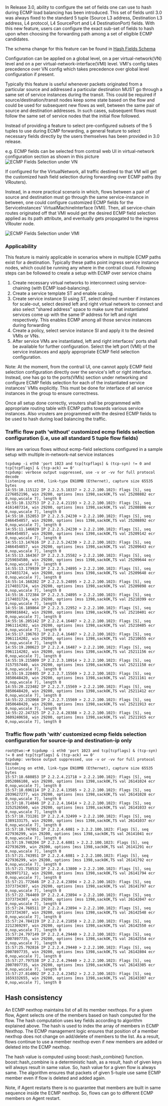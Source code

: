In Release 3.0, ability to configure the set of fields one can use to hash during ECMP load balancing has been introduced.
This set of fields until 3.0 was always fixed to the standard 5 tuple (Source L3 address, Destination L3 address, L4 protocol, L4 SourcePort and L4 DestinationPort) fields. With this new feature, users can configure the exact sub-set of fields to hash upon when choosing the forwarding path among a set of eligible ECMP candidates.

The schema change for this feature can be found in [Hash Fields Schema](https://github.com/Juniper/contrail-controller/blob/master/src/schema/xmpp_unicast.xsd#L69)

Configuration can be applied on a global level, on a per virtual-network(VN) level and on a per virtual-network-interface(VMI) level. VMI's config takes precedence over VN config which takes precedence over global level configuration if present.

Typically this feature is useful whenever packets originated from a particular source and addressed a particular destination MUST go through a same set of service instances during the transit. This could be required if source/destination/transit nodes keep some state based on the flow and could be used for subsequent new flows as well, between the same pair of source and destination addresses. In such cases, subsequent flows must follow the same set of service nodes that the initial flow followed.

Instead of providing a feature to select pre-configured subsets of the 5 tuples to use during ECMP forwarding, a general feature to select necessary fields directly by the users themselves has been provided in 3.0 release.

e.g. ECMP fields can be selected from contrail web UI in virtual-network configuration section as shown in this picture 
![ECMP Fields Selection under VN](https://raw.githubusercontent.com/wiki/rombie/contrail-controller/virtual_network_ecmp_fields_selection.png)

If configured for the VirtualNetwork, all traffic destined to that VM will get the customized hash field selection during forwarding over ECMP paths (by VRouters).

Instead, in a more practical scenario in which, flows between a pair of source and destination must go through the same service-instance in between, one could configure customized ECMP fields for the ServiceInstances' VirtualMachineInterface (VMI). Then, all service-chain routes originated off that VMI would get the desired ECMP field selection applied as its path attribute, and eventually gets propagated to the ingress VRouter node.

![ECMP Fields Selection under VMI](https://raw.githubusercontent.com/wiki/rombie/contrail-controller/virtual_network_interface_ecmp_fields_selection.png)


### Applicability
This feature is mainly applicable in scenarios where in multiple ECMP paths exist for a destination. Typically these paths point ingress service instance nodes, which could be running any where in the contrail cloud. Following steps can be followed to create a setup with ECMP over service chains

1. Create necessary virtual networks to interconnect using service-chaining (with ECMP load-balancing).
2. Create a service template ST and enable scaling.
3. Create service instance SI using ST, select desired number if instances for scale-out, select desired left and right virtual network to connect and also select "shared address" space to make sure that instantiated services come up with the same IP address for left and right respectively. This enables ECMP among all those service instances during forwarding
4. Create a policy, select service instance SI and apply it to the desired VMIs or VNs.
5. After service VMs are instantiated, left and right interfaces' ports shall be available for further configuration. Select the left port (VMI) of the service instances and apply appropriate ECMP field selection configuration.

Note: At the moment, from the contrail UI, one cannot apply ECMP field selection configuration directly over the service's left or right interface. Instead, one has go to the ports(VMIs) section under networking and configure ECMP fields selection for each of the instantiated service instances' VMIs explicitly. This must be done for interface of all service instances in the group to ensure correctness.

Once all setup done correctly, vrouters shall be programmed with appropriate routing table with ECMP paths towards various service instances. Also vrouters are programmed with the desired ECMP fields to be used to hash during load balancing the traffic.

### Traffic flow path 'without' customized ecmp fields selection configuration (i.e, use all standard 5 tuple flow fields)
Here are various flows without ecmp-field selections configured in a sample setup with multiple in-network-nat service instances

```
tcpdump -i eth0 'port 1023 and tcp[tcpflags] & (tcp-syn) != 0 and tcp[tcpflags] & (tcp-ack) == 0'
tcpdump: verbose output suppressed, use -v or -vv for full protocol decode
listening on eth0, link-type EN10MB (Ethernet), capture size 65535 bytes
14:55:10.115122 IP 2.2.2.5.18337 > 2.2.2.100.1023: Flags [S], seq 2276852196, win 29200, options [mss 1398,sackOK,TS val 25208882 ecr 0,nop,wscale 7], length 0
14:55:10.132753 IP 2.2.2.4.21193 > 2.2.2.100.1023: Flags [S], seq 4161487314, win 29200, options [mss 1398,sackOK,TS val 25208886 ecr 0,nop,wscale 7], length 0
14:55:10.152053 IP 2.2.2.5.24230 > 2.2.2.100.1023: Flags [S], seq 2466454857, win 29200, options [mss 1398,sackOK,TS val 25208892 ecr 0,nop,wscale 7], length 0
14:55:11.146029 IP 2.2.2.5.24230 > 2.2.2.100.1023: Flags [S], seq 2466454857, win 29200, options [mss 1398,sackOK,TS val 25209142 ecr 0,nop,wscale 7], length 0
14:55:13.147616 IP 2.2.2.5.24230 > 2.2.2.100.1023: Flags [S], seq 2466454857, win 29200, options [mss 1398,sackOK,TS val 25209643 ecr 0,nop,wscale 7], length 0
14:55:13.164367 IP 2.2.2.3.25582 > 2.2.2.100.1023: Flags [S], seq 2259034580, win 29200, options [mss 1398,sackOK,TS val 25209644 ecr 0,nop,wscale 7], length 0
14:55:13.179939 IP 2.2.2.5.24895 > 2.2.2.100.1023: Flags [S], seq 2174031724, win 29200, options [mss 1398,sackOK,TS val 25209648 ecr 0,nop,wscale 7], length 0
14:55:14.168282 IP 2.2.2.5.24895 > 2.2.2.100.1023: Flags [S], seq 2174031724, win 29200, options [mss 1398,sackOK,TS val 25209898 ecr 0,nop,wscale 7], length 0
14:55:16.172384 IP 2.2.2.5.24895 > 2.2.2.100.1023: Flags [S], seq 2174031724, win 29200, options [mss 1398,sackOK,TS val 25210399 ecr 0,nop,wscale 7], length 0
14:55:16.189864 IP 2.2.2.5.22952 > 2.2.2.100.1023: Flags [S], seq 3099816842, win 29200, options [mss 1398,sackOK,TS val 25210401 ecr 0,nop,wscale 7], length 0
14:55:16.205142 IP 2.2.2.4.16487 > 2.2.2.100.1023: Flags [S], seq 3961114202, win 29200, options [mss 1398,sackOK,TS val 25210405 ecr 0,nop,wscale 7], length 0
14:55:17.196763 IP 2.2.2.4.16487 > 2.2.2.100.1023: Flags [S], seq 3961114202, win 29200, options [mss 1398,sackOK,TS val 25210655 ecr 0,nop,wscale 7], length 0
14:55:19.200623 IP 2.2.2.4.16487 > 2.2.2.100.1023: Flags [S], seq 3961114202, win 29200, options [mss 1398,sackOK,TS val 25211156 ecr 0,nop,wscale 7], length 0
14:55:19.215809 IP 2.2.2.3.18914 > 2.2.2.100.1023: Flags [S], seq 3157557440, win 29200, options [mss 1398,sackOK,TS val 25211158 ecr 0,nop,wscale 7], length 0
14:55:19.228405 IP 2.2.2.7.15569 > 2.2.2.100.1023: Flags [S], seq 3850648420, win 29200, options [mss 1398,sackOK,TS val 25211161 ecr 0,nop,wscale 7], length 0
14:55:20.223482 IP 2.2.2.7.15569 > 2.2.2.100.1023: Flags [S], seq 3850648420, win 29200, options [mss 1398,sackOK,TS val 25211412 ecr 0,nop,wscale 7], length 0
14:55:22.232068 IP 2.2.2.7.15569 > 2.2.2.100.1023: Flags [S], seq 3850648420, win 29200, options [mss 1398,sackOK,TS val 25211913 ecr 0,nop,wscale 7], length 0
14:55:22.247325 IP 2.2.2.4.28388 > 2.2.2.100.1023: Flags [S], seq 3609240658, win 29200, options [mss 1398,sackOK,TS val 25211915 ecr 0,nop,wscale 7], length 0
```

### Traffic flow path 'with' customized ecmp fields selection configuration for source-ip and destination-ip only
```
root@two:~# tcpdump -i eth0 'port 1023 and tcp[tcpflags] & (tcp-syn) != 0 and tcp[tcpflags] & (tcp-ack) == 0'
tcpdump: verbose output suppressed, use -v or -vv for full protocol decode
listening on eth0, link-type EN10MB (Ethernet), capture size 65535 bytes
15:57:18.680853 IP 2.2.2.4.21718 > 2.2.2.100.1023: Flags [S], seq 2052086108, win 29200, options [mss 1398,sackOK,TS val 26141024 ecr 0,nop,wscale 7], length 0
15:57:18.696114 IP 2.2.2.4.13585 > 2.2.2.100.1023: Flags [S], seq 2039627277, win 29200, options [mss 1398,sackOK,TS val 26141028 ecr 0,nop,wscale 7], length 0
15:57:18.714846 IP 2.2.2.4.16414 > 2.2.2.100.1023: Flags [S], seq 3252526560, win 29200, options [mss 1398,sackOK,TS val 26141033 ecr 0,nop,wscale 7], length 0
15:57:18.731281 IP 2.2.2.4.32499 > 2.2.2.100.1023: Flags [S], seq 1389133175, win 29200, options [mss 1398,sackOK,TS val 26141037 ecr 0,nop,wscale 7], length 0
15:57:18.747051 IP 2.2.2.4.6081 > 2.2.2.100.1023: Flags [S], seq 427936299, win 29200, options [mss 1398,sackOK,TS val 26141041 ecr 0,nop,wscale 7], length 0
15:57:19.740204 IP 2.2.2.4.6081 > 2.2.2.100.1023: Flags [S], seq 427936299, win 29200, options [mss 1398,sackOK,TS val 26141291 ecr 0,nop,wscale 7], length 0
15:57:21.743951 IP 2.2.2.4.6081 > 2.2.2.100.1023: Flags [S], seq 427936299, win 29200, options [mss 1398,sackOK,TS val 26141792 ecr 0,nop,wscale 7], length 0
15:57:21.758532 IP 2.2.2.4.13800 > 2.2.2.100.1023: Flags [S], seq 3020971712, win 29200, options [mss 1398,sackOK,TS val 26141794 ecr 0,nop,wscale 7], length 0
15:57:21.772646 IP 2.2.2.4.23894 > 2.2.2.100.1023: Flags [S], seq 3373734307, win 29200, options [mss 1398,sackOK,TS val 26141797 ecr 0,nop,wscale 7], length 0
15:57:22.764469 IP 2.2.2.4.23894 > 2.2.2.100.1023: Flags [S], seq 3373734307, win 29200, options [mss 1398,sackOK,TS val 26142047 ecr 0,nop,wscale 7], length 0
15:57:24.768511 IP 2.2.2.4.23894 > 2.2.2.100.1023: Flags [S], seq 3373734307, win 29200, options [mss 1398,sackOK,TS val 26142548 ecr 0,nop,wscale 7], length 0
15:57:24.784119 IP 2.2.2.4.21858 > 2.2.2.100.1023: Flags [S], seq 2212369297, win 29200, options [mss 1398,sackOK,TS val 26142550 ecr 0,nop,wscale 7], length 0
15:57:24.797149 IP 2.2.2.4.29440 > 2.2.2.100.1023: Flags [S], seq 2007897735, win 29200, options [mss 1398,sackOK,TS val 26142554 ecr 0,nop,wscale 7], length 0
15:57:25.792816 IP 2.2.2.4.29440 > 2.2.2.100.1023: Flags [S], seq 2007897735, win 29200, options [mss 1398,sackOK,TS val 26142804 ecr 0,nop,wscale 7], length 0
15:57:27.797538 IP 2.2.2.4.29440 > 2.2.2.100.1023: Flags [S], seq 2007897735, win 29200, options [mss 1398,sackOK,TS val 26143305 ecr 0,nop,wscale 7], length 0
15:57:27.814002 IP 2.2.2.4.23452 > 2.2.2.100.1023: Flags [S], seq 1659332655, win 29200, options [mss 1398,sackOK,TS val 26143307 ecr 0,nop,wscale 7], length 0
```

## Hash consistency

An ECMP nexthop maintains list of all its member nexthops. For a given flow, Agent selects one of the members based on hash computed for the flow. The hash computation uses key fields according to algorithm explained above. The hash is used to index the array of members in ECMP Nexthop. The ECMP management logic ensures that position of a member nexthop does not change on add/delete of members to the list. As a result, flows continue to use a member nexthop even if new members are added or deleted into the ECMP nexthop.


The hash value is computed using boost::hash_combine() function. boost::hash_combine is a deterministic hash, as a result,  hash of given keys will always result in same value. So, hash value for a given flow is always same.
The algorithm ensures that packets of given 5-tuple use same ECMP member even if flow is deleted and added again.


Note, if Agent restarts there is no guarantee that members are built in same sequence inside the ECMP nexthop. So, flows can go to different ECMP members on Agent restart.